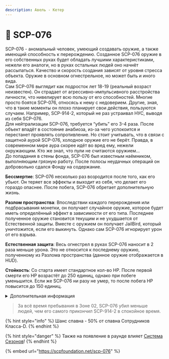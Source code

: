 ```yaml
---
description: Авель - Кетер
---
```


# 🧛 SCP-076

SCP-076 - аномальный человек, умеющий создавать оружие, а также имеющий способность к перерождению. Созданное SCP-076 оружие в его собственных руках будет обладать лучшими характеристиками, нежели его аналоги, но в руках остальных людей оно начнёт рассыпаться. Качество и скорость создания зависят от уровня стресса объекта. Оружие в основном огнестрельное, но может быть и иного вида.\
Сам SCP-076 выглядит как подросток лет 18-19 (реальный возраст неизвестен). Он страдает от агрессивно-импульсивного расстройства личности, что нивелирует всю пользу от его способностей. Многие просто боятся SCP-076, относясь к нему с недоверием. Другие, зная, что в такие моменты он плохо планирует свои действия, пользуются случаем. Например, SCP-914-2, который не раз устраивал НУС, выводя из себя SCP-076.\
Для нейтрализации SCP-076, требуется “убить” его 3-4 раза. После объект впадёт в состояние анабиоза, из-за чего успокоится и перестанет проявлять сопротивление. Но стоит учитывать, что в связи с защитной аурой SCP-076, холодное оружие его не берёт. Правда, в современном мире аура скорее идёт во вред ему, нежели окружающим. Кто же знал, что пули не считаются оружием…\
До попадания в стены фонда, SCP-076 был известным наёмником, выполняющим грязную работу. После полосы неудачных операций он добровольно сдался Фонду на содержание.

**Бессмертие**: SCP-076 несколько раз возродится после того, как его убьют. Он теряет все эффекты и выходит из себя, что делает его гораздо опаснее. После побега, SCP-076 обретает дополнительную жизнь.

**Разлом пространства**: Впоследствии каждого перерождения или подбрасывания монетки, он получает случайное оружие, которое будет иметь определённый эффект в зависимости от его типа. Последнее полученное оружие становится текущим и не ухудшается от Естественной защиты. Вместе с оружием он получает JailBird, который уничтожится, если его выкинуть. Однако сам SCP-076 игнорирует урон от его взрыва.

**Естественная защита**: Весь огнестрел в руках SCP-076 наносит в 2 раза меньше урона. Это не относится к последнему оружию, полученному из Разлома пространства (данное оружие отображается в HUD).

**Стойкость**: Со старта имеет стандартное кол-во HP. После первой смерти его HP возрастёт до 250 единиц, однако при побеге уменьшится. Если же SCP-076 ни разу не умер, то после побега HP повысится до 150 единиц.

<details>

<summary>Дополнительная информация</summary>

* **Класс**: Сотрудник Класса-D
* **Оружие**: Любое
* **Уровень доступа**: Отсутствует
* **Броня**: Отсутствует
* **Особое снаряжение**: JailBird

</details>

> За всё время пребывания в Зоне 02, SCP-076 убил меньше людей, чем его самого прикончил SCP-914-2 в спокойное время.

{% hint style="info" %}
Шанс спавна - 50% от спавна Сотрудников Класса-D.
{% endhint %}

{% hint style="danger" %}
Также на появление в раунде влияет [Система Сезонов](../../server-systems/seasons-system.md)!
{% endhint %}

{% embed url="https://scpfoundation.net/scp-076" %}
